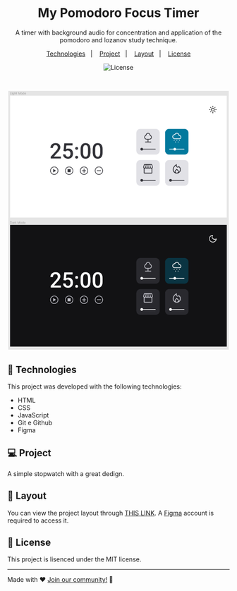 <h1 align="center">My Pomodoro Focus Timer</h1>

<p align="center">
A timer with background audio for concentration and application of the pomodoro and lozanov study technique.
</p>

<p align="center">
  <a href="#-technologies">Technologies</a>&nbsp;&nbsp;&nbsp;|&nbsp;&nbsp;&nbsp;
  <a href="#-project">Project</a>&nbsp;&nbsp;&nbsp;|&nbsp;&nbsp;&nbsp;
  <a href="#-layout">Layout</a>&nbsp;&nbsp;&nbsp;|&nbsp;&nbsp;&nbsp;
  <a href="#memo-license">License</a>
</p>

<p align="center">
  <img alt="License" src="https://img.shields.io/static/v1?label=license&message=MIT&color=49AA26&labelColor=000000">
</p>

<br>

<p align="center">
  <img alt="project layout image" src="./.github/preview.png" width="500" height="auto">
</p>

## 🚀 Technologies

This project was developed with the following technologies:

- HTML
- CSS
- JavaScript
- Git e Github
- Figma

## 💻 Project

A simple stopwatch with a great dedign.

## 🔖 Layout

You can view the project layout through [THIS LINK](https://www.figma.com/file/kzLMfmhOeMOBI8oXXwEud3/Stage-05---Dark-Mode-FocusTimer-(Copy)?node-id=0%3A1&t=TFdcxvPlogGlIt11-0). A [Figma](https://figma.com) account is required to access it.

## :memo: License

This project is lisenced under the MIT license.

---

Made with ♥ [Join our community!](https://discord.gg/rocketseat) :wave:
